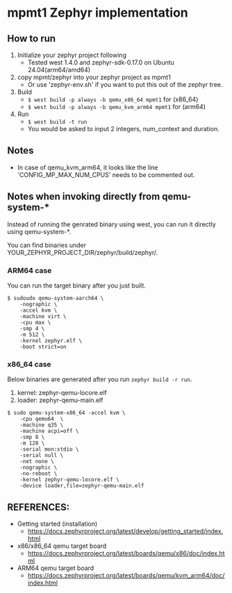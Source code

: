 # mpmt1 Zephyr implementation

## How to run

1. Initialize your zephyr project following 
    * Tested west 1.4.0 and zephyr-sdk-0.17.0 on Ubuntu 24.04(arm64/amd64)
2. copy mpmt/zephyr into your zephyr project as mpmt1
    * Or use 'zephyr-env.sh' if you want to put this out of the zephyr tree.
3. Build
    * `$ west build -p always -b qemu_x86_64 mpmt1` for (x86_64)
    * `$ west build -p always -b qemu_kvm_arm64 mpmt1` for (arm64)
3. Run
    * `$ west build -t run`
    * You would be asked to input 2 integers, num_context and duration.

## Notes
* In case of qemu_kvm_arm64, it looks like the line 'CONFIG_MP_MAX_NUM_CPUS'
    needs to be commented out.
        
## Notes when invoking directly from qemu-system-*

Instead of running the genrated binary using west, you can run it
directly using qemu-system-*.    

You can find binaries under YOUR_ZEPHYR_PROJECT_DIR/zephyr/build/zephyr/.

    
### ARM64 case

You can run the target binary after you just built.
    
```
$ sudoudo qemu-system-aarch64 \
    -nographic \
    -accel kvm \
    -machine virt \
    -cpu max \
    -smp 4 \
    -m 512 \
    -kernel zephyr.elf \
    -boot strict=on
```

    
### x86_64 case

Below binaries are generated after you run `zephyr build -r run`.
    
1. kernel: zephyr-qemu-locore.elf
2. loader: zephyr-qemu-main.elf
    
```
$ sudo qemu-system-x86_64 -accel kvm \
    -cpu qemu64  \
    -machine q35 \
    -machine acpi=off \
    -smp 8 \
    -m 128 \
    -serial mon:stdio \
    -serial null \
    -net none \
    -nographic \
    -no-reboot \
    -kernel zephyr-qemu-locore.elf \
    -device loader,file=zephyr-qemu-main.elf
```
    
## REFERENCES:
* Getting started (installation)
    * https://docs.zephyrproject.org/latest/develop/getting_started/index.html
* x86/x86_64 qemu target board
    * https://docs.zephyrproject.org/latest/boards/qemu/x86/doc/index.html
* ARM64 qemu target board
    * https://docs.zephyrproject.org/latest/boards/qemu/kvm_arm64/doc/index.html
